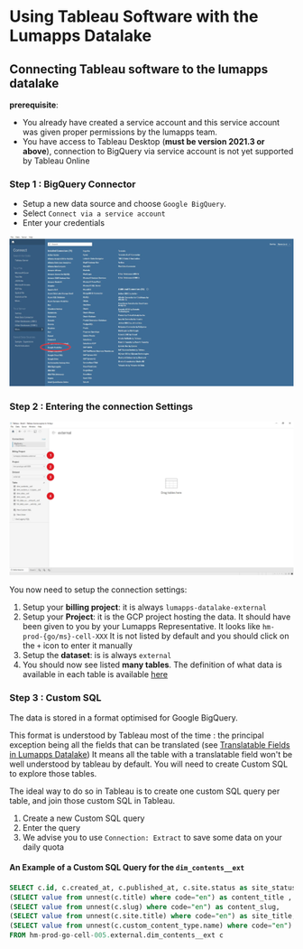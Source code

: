 # Using Tableau Software with the Lumapps Datalake

## Connecting Tableau software to the lumapps datalake

**prerequisite**:
* You already have created a service account and this service account was given proper permissions by the lumapps team.
* You have access to Tableau Desktop (**must be version 2021.3 or above**), connection to BigQuery via service account is not yet supported by Tableau Online

### Step 1 : BigQuery Connector

- Setup a new data source and choose `Google BigQuery`.
- Select `Connect via a service account`
- Enter your credentials


![connector](assets/1-connector.jpg)

### Step 2 : Entering the connection Settings

![connection - settings](assets/2-setup-connection.jpg)

You now need to setup the connection settings:

1. Setup your **billing project**: it is always `lumapps-datalake-external`
2. Setup your **Project**: it is the GCP project hosting the data. It should have been given to you by your Lumapps Representative. It looks like `hm-prod-{go/ms}-cell-XXX`
It is not listed by default and you should click on the `+` icon to enter it manually
3. Setup the **dataset**: is is always `external`
4. You should now see listed **many tables**. The definition of what data is available in each table is available [here](https://developer.lumapps.com/datalake)

### Step 3 : Custom SQL

The data is stored in a format optimised for Google BigQuery.

This format is understood by Tableau most of the time : the principal exception being all the fields that can be translated (see [Translatable Fields in Lumapps Datalake](../bigquery-specifics.md))
It means all the table with a translatable field won't be well understood by tableau by default. You will need to create Custom SQL to explore those tables.

The ideal way to do so in Tableau is to create one custom SQL query per table, and join those custom SQL in Tableau.

1. Create a new Custom SQL query
2. Enter the query
3. We advise you to use `Connection: Extract` to save some data on your daily quota

#### An Example of a Custom SQL Query for the `dim_contents__ext`

``` sql
SELECT c.id, c.created_at, c.published_at, c.site.status as site_status, c.site.slug as site_slug, c.status as content_status, 
(SELECT value from unnest(c.title) where code="en") as content_title ,
(SELECT value from unnest(c.slug) where code="en") as content_slug,
(SELECT value from unnest(c.site.title) where code="en") as site_title,
(SELECT value from unnest(c.custom_content_type.name) where code="en") as content_type_name,
FROM hm-prod-go-cell-005.external.dim_contents__ext c 
```

